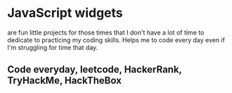# JavaScript widgets 
are fun little projects for those times that I don't have a lot of time to dedicate to practicing my coding skills. Helps me to code every day even if I'm struggling for time that day. 

## Code everyday, leetcode, HackerRank, TryHackMe, HackTheBox
